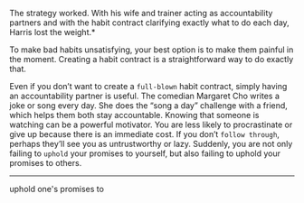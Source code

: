 The strategy worked. With his wife and trainer acting as
accountability partners and with the habit contract clarifying exactly
what to do each day, Harris lost the weight.*

To make bad habits unsatisfying, your best option is to make them
painful in the moment. Creating a habit contract is a straightforward
way to do exactly that.

Even if you don’t want to create a `full-blown` habit contract, simply
having an accountability partner is useful. The comedian Margaret
Cho writes a joke or song every day. She does the “song a day”
challenge with a friend, which helps them both stay accountable.
Knowing that someone is watching can be a powerful motivator. You
are less likely to procrastinate or give up because there is an
immediate cost. If you don’t `follow through`, perhaps they’ll see you as
untrustworthy or lazy. Suddenly, you are not only failing to `uphold`
your promises to yourself, but also failing to uphold your promises to
others.

---
uphold one's promises to